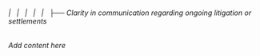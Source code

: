 ###### |   |   |   |   |   ├── Clarity in communication regarding ongoing litigation or settlements

*Add content here*